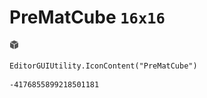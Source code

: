 # PreMatCube `16x16`
<img src="/img/PreMatCube.png" width=16 height=16>

``` CSharp
EditorGUIUtility.IconContent("PreMatCube")
```
```
-4176855899218501181
```
